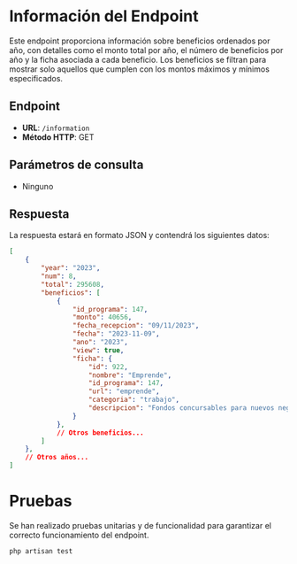 # Información del Endpoint

Este endpoint proporciona información sobre beneficios ordenados por año, con detalles como el monto total por año, el número de beneficios por año y la ficha asociada a cada beneficio. Los beneficios se filtran para mostrar solo aquellos que cumplen con los montos máximos y mínimos especificados.

## Endpoint

- **URL**: `/information`
- **Método HTTP**: GET

## Parámetros de consulta

- Ninguno

## Respuesta

La respuesta estará en formato JSON y contendrá los siguientes datos:

```json
[
    {
        "year": "2023",
        "num": 8,
        "total": 295608,
        "beneficios": [
            {
                "id_programa": 147,
                "monto": 40656,
                "fecha_recepcion": "09/11/2023",
                "fecha": "2023-11-09",
                "ano": "2023",
                "view": true,
                "ficha": {
                    "id": 922,
                    "nombre": "Emprende",
                    "id_programa": 147,
                    "url": "emprende",
                    "categoria": "trabajo",
                    "descripcion": "Fondos concursables para nuevos negocios"
                }
            },
            // Otros beneficios...
        ]
    },
    // Otros años...
]
```

# Pruebas

Se han realizado pruebas unitarias y de funcionalidad para garantizar el correcto funcionamiento del endpoint.

```bash
php artisan test
